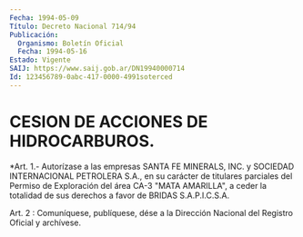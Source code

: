 ```yaml
---
Fecha: 1994-05-09
Título: Decreto Nacional 714/94
Publicación:
  Organismo: Boletín Oficial
  Fecha: 1994-05-16
Estado: Vigente
SAIJ: https://www.saij.gob.ar/DN19940000714
Id: 123456789-0abc-417-0000-4991soterced
---
```

# CESION DE ACCIONES DE HIDROCARBUROS.

<a id="1"></a>
*Art. 1.- Autorízase a las empresas SANTA FE MINERALS, INC. y SOCIEDAD    INTERNACIONAL   PETROLERA  S.A.,  en  su  carácter  de titulares parciales  del Permiso de Exploración del área CA-3 "MATA AMARILLA", a ceder la  totalidad  de sus derechos a favor de BRIDAS S.A.P.I.C.S.A.

<a id="2"></a>
Art. 2 : Comuníquese, publíquese, dése a la Dirección Nacional del Registro Oficial y archívese.